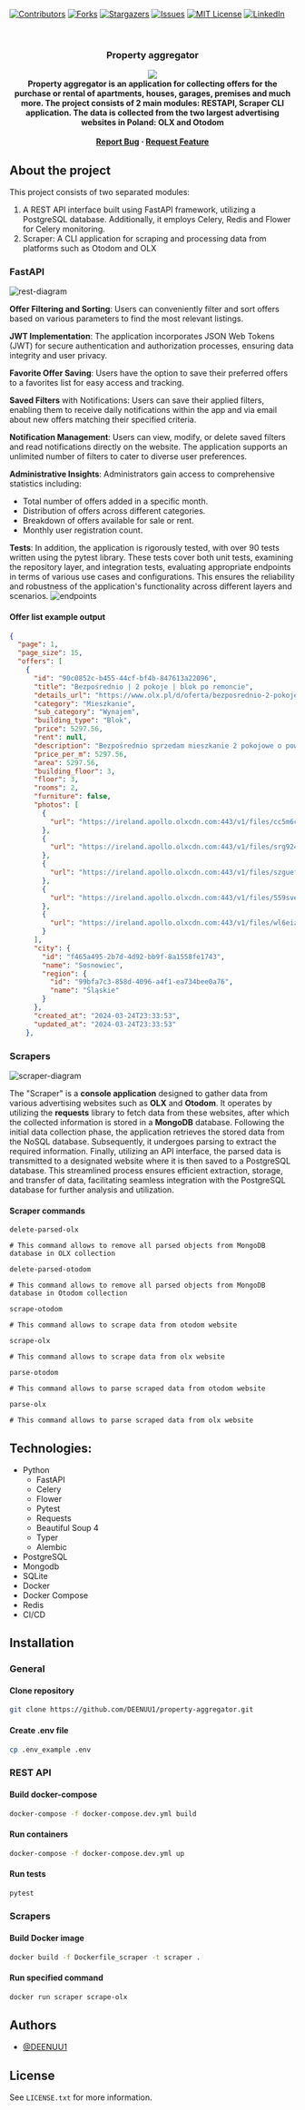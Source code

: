 [![Contributors][contributors-shield]][contributors-url]
[![Forks][forks-shield]][forks-url]
[![Stargazers][stars-shield]][stars-url]
[![Issues][issues-shield]][issues-url]
[![MIT License][license-shield]][license-url]
[![LinkedIn][linkedin-shield]][linkedin-url]



<br />
<div align="center">
  <h3 align="center">Property aggregator</h3>
  <img src="assets/logo.png"> <br>
  <strong align="center">
    Property aggregator is an application for collecting offers for the purchase or rental of apartments, houses, garages, premises and much more.
    The project consists of 2 main modules: RESTAPI, Scraper CLI application.
    The data is collected from the two largest advertising websites in Poland: OLX and Otodom
    <br />
    <br />
    <a href="https://github.com/DEENUU1/property-aggregator/issues">Report Bug</a>
    ·
    <a href="https://github.com/DEENUU1/property-aggregator/issues">Request Feature</a>
  </strong>
</div>


## About the project
This project consists of two separated modules:
1. A REST API interface built using FastAPI framework, utilizing a PostgreSQL database. Additionally, it employs Celery, Redis and Flower for Celery monitoring.
2. Scraper: A CLI application for scraping and processing data from platforms such as Otodom and OLX

### FastAPI
<img src="assets/rest.drawio.png" alt="rest-diagram">

**Offer Filtering and Sorting**: Users can conveniently filter and sort offers based on various parameters to find the most relevant listings.

**JWT Implementation**: The application incorporates JSON Web Tokens (JWT) for secure authentication and authorization processes, ensuring data integrity and user privacy.

**Favorite Offer Saving**: Users have the option to save their preferred offers to a favorites list for easy access and tracking.

**Saved Filters** with Notifications: Users can save their applied filters, enabling them to receive daily notifications within the app and via email about new offers matching their specified criteria.

**Notification Management**: Users can view, modify, or delete saved filters and read notifications directly on the website. The application supports an unlimited number of filters to cater to diverse user preferences.

**Administrative Insights**: Administrators gain access to comprehensive statistics including:
- Total number of offers added in a specific month.
- Distribution of offers across different categories.
- Breakdown of offers available for sale or rent.
- Monthly user registration count.

**Tests**: In addition, the application is rigorously tested, with over 90 tests written using the pytest library. These tests cover both unit tests, examining the repository layer, and integration tests, evaluating appropriate endpoints in terms of various use cases and configurations. This ensures the reliability and robustness of the application's functionality across different layers and scenarios.
<img src="assets/123.png" alt="endpoints">

#### Offer list example output
```json
{
  "page": 1,
  "page_size": 15,
  "offers": [
    {
      "id": "90c0852c-b455-44cf-bf4b-847613a22096",
      "title": "Bezpośrednio | 2 pokoje | blok po remoncie",
      "details_url": "https://www.olx.pl/d/oferta/bezposrednio-2-pokoje-blok-po-remoncie-CID3-IDYXAxz.html",
      "category": "Mieszkanie",
      "sub_category": "Wynajem",
      "building_type": "Blok",
      "price": 5297.56,
      "rent": null,
      "description": "Bezpośrednio sprzedam mieszkanie 2 pokojowe o powierzchni 32,43m2.Mieszkanie w stanie do remontu - na podłodze parkiet (można zostawić). Okna PCV, nowe drzwi wejściowe.Położone w ścisłym centrum Sosnowca przy ul. Warszawskiej - 100m centrum handlowe Plaza, 100m dworzec i tzw. \"patelnia\". Mieszkanie znajduje się remontowanym przez naszą spółkę bloku w modernistycznym stylu z lat 30. Jest to budynek z cegły nie wielka płyta, ale stropy ma już betonowe, nie drewniane. Fajne i zdrowe budownictwo z wysokimi mieszkaniami.Zdjęcia przedstawiają stan przed remontem, więc wiemy jak pięknie będzie po remoncie. Biel i czerń uwydatni charakter budynku.Nasz zakres prac obejmuje: dach, wymiana instalacji elektrycznej, wymiana instalacji wodno-kanalizacyjnej, przygotowanie instalacji centralnego ogrzewania (bez grzejników), wykonanie nowej wentylacji mechanicznej, okna PCV, nowe drzwi wejściowe do mieszkań oraz remont klatki schodowej. Mieszkanie rozkładowe – okna na 2 strony (południowy wschód, południe i północny zachód).Znajduje się na 3 piętrze.Największym atutem są dwa balkony.Są wysokie i suche piwnice stanowiące części wspólne, które zostaną podzielone pomiędzy mieszkania.Stan prawny czysty - bez zadłużenia, bez hipoteki. Można finansować zarówno gotówką jak i kredytem. Jest to pełna własność z udziałem w gruncie. Opłaty na poziomie 8 zł/m2 (w tym 5zł/m2 fundusz remontowy).Wspólnota mieszkaniowa planuje 03.2025 uruchomić ogrzewanie miejskie oraz wyczyścić/ pomalować elewację (nie wymaga ona większych prac).W mieszkaniach jest już rozprowadzona instalacja. Można powiesić kocioł elektryczny, a potem go zdjąć i przepiąć instalację pod ogrzewanie miejskie. Bez żadnego kucia i niszczenia świeżo wyremontowanego mieszkania. Chętnie wytłumaczę na miejscu. Posiadam jeszcze inne mieszkania na innych piętrach. Zapraszam do oględzin na miejscu.Tel. (użyj formularza kontaktowego)PS. Jeśli nie odbieram, proszę o sms. Oddzwonię",
      "price_per_m": 5297.56,
      "area": 5297.56,
      "building_floor": 3,
      "floor": 3,
      "rooms": 2,
      "furniture": false,
      "photos": [
        {
          "url": "https://ireland.apollo.olxcdn.com:443/v1/files/cc5m6cdw1hw01-PL/image;s=768x1024"
        },
        {
          "url": "https://ireland.apollo.olxcdn.com:443/v1/files/srg924tenvr91-PL/image;s=420x822"
        },
        {
          "url": "https://ireland.apollo.olxcdn.com:443/v1/files/szguefj1v5up-PL/image;s=768x1024"
        },
        {
          "url": "https://ireland.apollo.olxcdn.com:443/v1/files/559sve3hm3u42-PL/image;s=768x1024"
        },
        {
          "url": "https://ireland.apollo.olxcdn.com:443/v1/files/wl6eizt9qxfo-PL/image;s=768x1024"
        }
      ],
      "city": {
        "id": "f465a495-2b7d-4d92-bb9f-8a1558fe1743",
        "name": "Sosnowiec",
        "region": {
          "id": "99bfa7c3-858d-4096-a4f1-ea734bee0a76",
          "name": "Śląskie"
        }
      },
      "created_at": "2024-03-24T23:33:53",
      "updated_at": "2024-03-24T23:33:53"
    },
```


### Scrapers
<img src="assets/scraper.drawio.png" alt="scraper-diagram">

The "Scraper" is a **console application** designed to gather data from various advertising websites such as **OLX** and **Otodom**. 
It operates by utilizing the **requests** library to fetch data from these websites, after which the collected information is stored in a **MongoDB** database.
Following the initial data collection phase, the application retrieves the stored data from the NoSQL database. 
Subsequently, it undergoes parsing to extract the required information. 
Finally, utilizing an API interface, the parsed data is transmitted to a designated website where it is then saved to a PostgreSQL database.
This streamlined process ensures efficient extraction, storage, and transfer of data, facilitating seamless integration with the PostgreSQL database for further analysis and utilization.

#### Scraper commands
```text
delete-parsed-olx 

# This command allows to remove all parsed objects from MongoDB database in OLX collection
```

```text
delete-parsed-otodom 

# This command allows to remove all parsed objects from MongoDB database in Otodom collection
```

```text
scrape-otodom 

# This command allows to scrape data from otodom website
```

```text
scrape-olx 

# This command allows to scrape data from olx website 
```

```text
parse-otodom 

# This command allows to parse scraped data from otodom website
```

```text
parse-olx 

# This command allows to parse scraped data from olx website
```

## Technologies:
- Python
    - FastAPI
    - Celery
    - Flower
    - Pytest
    - Requests
    - Beautiful Soup 4
    - Typer
    - Alembic
- PostgreSQL
- Mongodb
- SQLite
- Docker
- Docker Compose
- Redis
- CI/CD



## Installation

### General
#### Clone repository
```bash
git clone https://github.com/DEENUU1/property-aggregator.git
```

#### Create .env file
```bash
cp .env_example .env
```


### REST API
#### Build docker-compose 
```bash
docker-compose -f docker-compose.dev.yml build
```

#### Run containers
```bash
docker-compose -f docker-compose.dev.yml up
```

#### Run tests
```bash
pytest 
```

### Scrapers
#### Build Docker image
```bash
docker build -f Dockerfile_scraper -t scraper .
```

#### Run specified command
```bash
docker run scraper scrape-olx
```

## Authors

- [@DEENUU1](https://www.github.com/DEENUU1)

<!-- LICENSE -->

## License

See `LICENSE.txt` for more information.


<!-- MARKDOWN LINKS & IMAGES -->
<!-- https://www.markdownguide.org/basic-syntax/#reference-style-links -->

[contributors-shield]: https://img.shields.io/github/contributors/DEENUU1/property-aggregator.svg?style=for-the-badge

[contributors-url]: https://github.com/DEENUU1/property-aggregator/graphs/contributors

[forks-shield]: https://img.shields.io/github/forks/DEENUU1/property-aggregator.svg?style=for-the-badge

[forks-url]: https://github.com/DEENUU1/property-aggregator/network/members

[stars-shield]: https://img.shields.io/github/stars/DEENUU1/property-aggregator.svg?style=for-the-badge

[stars-url]: https://github.com/DEENUU1/property-aggregator/stargazers

[issues-shield]: https://img.shields.io/github/issues/DEENUU1/property-aggregator.svg?style=for-the-badge

[issues-url]: https://github.com/DEENUU1/property-aggregator/issues

[license-shield]: https://img.shields.io/github/license/DEENUU1/property-aggregator.svg?style=for-the-badge

[license-url]: https://github.com/DEENUU1/property-aggregator/blob/master/LICENSE.txt

[linkedin-shield]: https://img.shields.io/badge/-LinkedIn-black.svg?style=for-the-badge&logo=linkedin&colorB=555

[linkedin-url]: https://linkedin.com/in/kacper-wlodarczyk

[basic]: https://github.com/DEENUU1/property-aggregator/blob/main/assets/v1_2/basic.gif?raw=true

[full]: https://github.com/DEENUU1/property-aggregator/blob/main/assets/v1_2/full.gif?raw=true

[search]: https://github.com/DEENUU1/property-aggregator/blob/main/assets/v1_2/search.gif?raw=true
